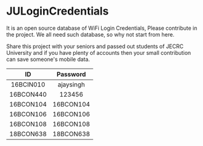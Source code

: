 # JULoginCredentials
It is an open source database of WiFi Login Credentials, Please contribute in the project. We all need such database, so why not start from here.

Share this project with your seniors and passed out students of JECRC University and if you have plenty of accounts then your small contribution can save someone's mobile data.

|    ID     |    Password   |
|:---------:|:-------------:|
| 16BCIN010 |  ajaysingh    |
| 16BCON440 |    123456     |
| 16BCON104 | 16BCON104     |
| 16BCON106 | 16BCON106     |
| 16BCON108 | 16BCON108     |
| 18BCON638 | 18BCON638     |


